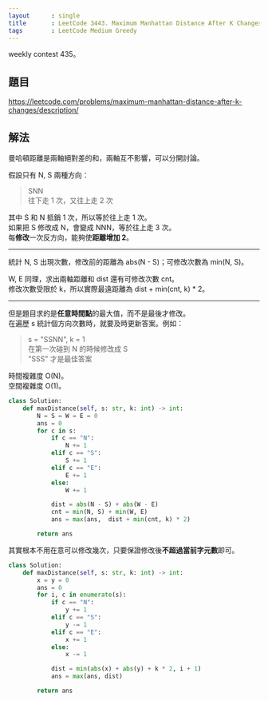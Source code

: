 ```yaml
---
layout      : single
title       : LeetCode 3443. Maximum Manhattan Distance After K Changes
tags        : LeetCode Medium Greedy
---
```

weekly contest 435。

## 題目

<https://leetcode.com/problems/maximum-manhattan-distance-after-k-changes/description/>

## 解法

曼哈頓距離是兩軸絕對差的和，兩軸互不影響，可以分開討論。  

假設只有 N, S 兩種方向：  
> SNN  
> 往下走 1 次，又往上走 2 次  

其中 S 和 N 抵銷 1 次，所以等於往上走 1 次。  
如果把 S 修改成 N，會變成 NNN，等於往上走 3 次。  
每**修改**一次反方向，能夠使**距離增加 2**。  

---

統計 N, S 出現次數，修改前的距離為 abs(N - S)；可修改次數為 min(N, S)。  

W, E 同理，求出兩軸距離和 dist 還有可修改次數 cnt。  
修改次數受限於 k，所以實際最遠距離為 dist + min(cnt, k) * 2。  

---

但是題目求的是**任意時間點**的最大值，而不是最後才修改。  
在遍歷 s 統計個方向次數時，就要及時更新答案。例如：  
> s = "SSNN", k = 1  
> 在第一次碰到 N 的時候修改成 S  
> "SSS" 才是最佳答案  

時間複雜度 O(N)。  
空間複雜度 O(1)。  

```python
class Solution:
    def maxDistance(self, s: str, k: int) -> int:
        N = S = W = E = 0
        ans = 0
        for c in s:
            if c == "N":
                N += 1
            elif c == "S":
                S += 1
            elif c == "E":
                E += 1
            else:
                W += 1

            dist = abs(N - S) + abs(W - E)
            cnt = min(N, S) + min(W, E)
            ans = max(ans,  dist + min(cnt, k) * 2)

        return ans
```

其實根本不用在意可以修改幾次，只要保證修改後**不超過當前字元數**即可。  

```python
class Solution:
    def maxDistance(self, s: str, k: int) -> int:
        x = y = 0
        ans = 0
        for i, c in enumerate(s):
            if c == "N":
                y += 1
            elif c == "S":
                y -= 1
            elif c == "E":
                x += 1
            else:
                x -= 1

            dist = min(abs(x) + abs(y) + k * 2, i + 1)
            ans = max(ans, dist)

        return ans
```
